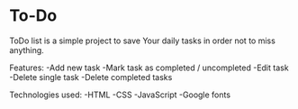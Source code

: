 # To-Do
ToDo list is a simple project to save Your daily tasks in order not to miss anything.

Features:
-Add new task
-Mark task as completed / uncompleted
-Edit task
-Delete single task
-Delete completed tasks

Technologies used:
-HTML
-CSS
-JavaScript
-Google fonts
